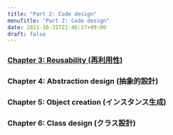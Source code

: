 ```yaml
---
title: "Part 2: Code design"
menuTitle: "Part 2: Code design"
date: 2021-10-31T22:46:27+09:00
draft: false
---
```


### [Chapter 3: Reusability (再利用性)](/effective_kotlin/part_2/chapter_3)

### Chapter 4: Abstraction design (抽象的設計)

### Chapter 5: Object creation (インスタンス生成)

### Chapter 6: Class design (クラス設計)
